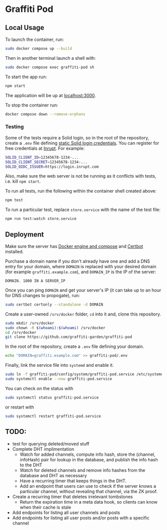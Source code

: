 # Graffiti Pod

## Local Usage

To launch the container, run:

```bash
sudo docker compose up --build
```

Then in another terminal launch a shell with:

```bash
sudo docker compose exec graffiti-pod sh
```

To start the app run:

```bash
npm start
```

The application will be up at [localhost:3000](http://localhost:3000).

To stop the container run:

```bash
docker compose down --remove-orphans
```

### Testing

Some of the tests require a Solid login, so in the root of the repository, create a `.env` file defining [static Solid login credentials](https://docs.inrupt.com/developer-tools/javascript/client-libraries/tutorial/authenticate-nodejs-script/#authenticate-with-statically-registered-client-credentials).
You can register for free credentials at [Inrupt](https://login.inrupt.com/registration.html). For example:

```bash
SOLID_CLIENT_ID=12345678-1234-...
SOLID_CLIENT_SECRET=12345678-1234-...
SOLID_OIDC_ISSUER=https://login.inrupt.com
```

Also, make sure the web server is not be running as it conflicts with tests, i.e. kill `npm start`.

To run all tests, run the following within the container shell created above:

```bash
npm test
```

To run a particular test, replace `store.service` with the name of the test file:

```bash
npm run test:watch store.service
```

## Deployment

Make sure the server has [Docker engine and compose](https://docs.docker.com/engine/install/#server) and [Certbot](https://certbot.eff.org/instructions) installed.

Purchase a domain name if you don't already have one and add a DNS entry for your domain, where `DOMAIN` is replaced with your desired domain (for example `graffiti.example.com`), and `DOMAIN_IP` is the IP of the server:

```
DOMAIN. 1800 IN A SERVER_IP
```

Once you can ping `DOMAIN` and get your server's IP (it can take up to an hour for DNS changes to propogate), run:

```bash
sudo certbot certonly --standalone -d DOMAIN
```

Create a user-owned `/srv/docker` folder, `cd` into it and, clone this repository.

```bash
sudo mkdir /srv/docker
sudo chown -R $(whoami):$(whoami) /srv/docker
cd /srv/docker
git clone https://github.com/graffiti-garden/graffiti-pod
```

In the root of the repository, create a `.env` file defining your domain.

```bash
echo "DOMAIN=graffiti.example.com" >> graffiti-pod/.env
```

Finally, link the service file into `systemd` and enable it.

```bash
sudo ln -f graffiti-pod/config/system/graffiti-pod.service /etc/systemd/system/
sudo systemctl enable --now graffiti-pod.service
```

You can check on the status with

```bash
sudo systemctl status graffiti-pod.service
```

or restart with

```bash
sudo systemctl restart graffiti-pod.service
```

## TODO:

- test for querying deleted/moved stuff
- Complete DHT implimentation
  - Watch for added channels, compute info hash, store the (channel, infoHash) pair for lookup in the database, and publish the info hash to the DHT
  - Watch for deleted channels and remove info hashes from the database and DHT as necessary
  - Have a recurring timer that keeps things in the DHT.
  - Add an endpoint that users can use to check if the server knows a particular channel, without revealing that channel, via the ZK proof.
- Create a recurring timer that deletes irrelevant tombstones
  - Return the expiration time in a meta data hook, so clients can know when their cache is stale
- Add endpoints for listing all user channels and posts
- Add endpoints for listing all user posts and/or posts with a specific channel
